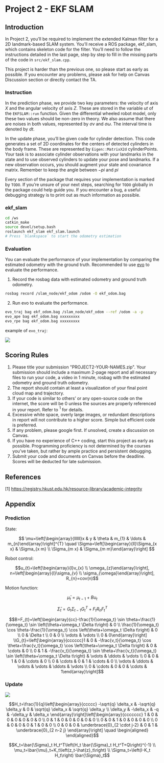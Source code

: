 # Project 2 - EKF SLAM

## Introduction

In Project 2, you’ll be required to implement the extended Kalman filter for a 2D landmark-based SLAM system. You’ll receive a ROS package, ekf_slam, which contains skeleton code for the filter. You’ll need to follow the instructions detailed in the last page, step by step to fill in the missing parts of the code in `src/ekf_slam.cpp`.

This project is harder than the previous one, so please start as early as possible. If you encounter any problems, please ask for help on Canvas Discussion section or directly contact the TA.

### Instruction

In the prediction phase, we provide two key parameters: the velocity of axis $X$ and the angular velocity of axis $Z$. These are stored in the variable $ut$ of the `EKFSLAM::run` function. Given the differential wheeled robot model, only these two values should be non-zero in theory. We also assume that there are noises in both values, represented by $σv$ and $σω$. The interval time is denoted by $dt$.

In the update phase, you’ll be given code for cylinder detection. This code generates a set of 2D coordinates for the centers of detected cylinders in the body frame. These are represented by `Eigen::MatrixX2d` cylinderPoints. Your task is to associate cylinder observations with your landmarks in the state and to use observed cylinders to update your pose and landmarks. If a new observation occurs, you should augment your state and covariance matrix. Remember to keep the angle between $-pi$ and $pi$

Every section of the package that requires your implementation is marked by `TODO`. If you’re unsure of your next steps, searching for `TODO` globally in the package could help guide you. If you encounter a bug, a useful debugging strategy is to print out as much information as possible.

### ekf_slam

```bash
cd /ws
catkin_make
source devel/setup.bash
roslaunch ekf_slam ekf_slam.launch
# Press `blankspace` to start the odometry estimation
```

### Evaluation

You can evaluate the performance of your implementation by comparing the estimated odometry with the ground truth. Recommended to use [evo](https://github.com/MichaelGrupp/evo) to evaluate the performance.

1. Record the rosbag data with estimated odometry and ground truth odometry.

```bash
rosbag record /slam_node/ekf_odom /odom -O ekf_odom.bag
```

2. Run evo to evaluate the performance.

```bash
evo_traj bag ekf_odom.bag /slam_node/ekf_odom --ref /odom -a -p
evo_ape bag ekf_odom.bag xxxxxxxxx
evo_rpe bag ekf_odom.bag xxxxxxxxx
```

example of `evo_traj`:

![](https://wpcos-1300629776.cos.ap-chengdu.myqcloud.com/wpcos-1300629776/Gallery20240828190841.png)

## Scoring Rules

1. Please title your submission "PROJECT2-YOUR-NAMES.zip". Your submission should include a maximum 2-page report and all necessary files to run your code, a video in 1 minute, rosbag with the estimated odometry and ground truth odometry.
2. The report should contain at least a visualization of your final point cloud map and trajectory.
3. If your code is similar to others’ or any open-source code on the internet, the score will be 0 unless the sources are properly referenced in your report. Refer to $^1$ for details.
4. Excessive white space, overly large images, or redundant descriptions in report will not contribute to a higher score. Simple but efficient code is preferred.
5. If any problem, please google first. If unsolved, create a discussion on Canvas.
6. If you have no experience of C++ coding, start this project as early as possible. Programming proficiency is not determined by the courses you’ve taken, but rather by ample practice and persistent debugging.
7. Submit your code and documents on Canvas before the deadline. Scores will be deducted for late submission.

## References

[1] https://registry.hkust.edu.hk/resource-library/academic-integrity

## Appendix

### Prediction

State:

$$
\mu=\left[\begin{array}{llllll}x & y & \theta & m_{1} & \ldots & m_{n}\end{array}\right]^{T} \quad \Sigma=\left[\begin{array}{ll}\Sigma_{x x} & \Sigma_{x m} \\ \Sigma_{m x} & \Sigma_{m m}\end{array}\right]
$$

Robot control:

```math
u_{t}=\left[\begin{array}{l}v_{x} \\ \omega_{z}\end{array}\right], n=\left[\begin{array}{l}\sigma_{v} \\ \sigma_{\omega}\end{array}\right], R_{n}=cov(n)
```

Motion function:

```math
\bar{\mu}_{t}=\mu_{t-1}+B u_{t}
```

```math
\bar{\Sigma}_{t}=G_{t} \Sigma_{t-1} G_{t}^{T}+F_{t} R_{n} F_{t}^{T}
```

```math
B=F_{t}=\left[\begin{array}{cc}-\frac{1}{\omega_t} \sin \theta+\frac{1}{\omega_t} \sin \left(\theta+\omega_t \Delta t\right) & 0 \\ \frac{1}{\omega_t} \cos \theta-\frac{1}{\omega_t} \cos \left(\theta+\omega_t \Delta t\right) & 0 \\ 0 & \Delta t \\ 0 & 0 \\ \vdots & \vdots \\ 0 & 0\end{array}\right] \\G_{t}=\left[\begin{array}{cccccc}1 & 0 & -\frac{v_t}{\omega_t} \cos \theta+\frac{v_t}{\omega_t} \cos \left(\theta+\omega_t \Delta t\right) & 0 & \cdots & 0 \\ 0 & 1 & -\frac{v_t}{\omega_t} \sin \theta+\frac{v_t}{\omega_t} \sin \left(\theta+\omega_t \Delta t\right) & \vdots & \ddots & \vdots \\ 0 & 0 & 1 & 0 & \cdots & 0 \\ 0 & \cdots & 0 & 1 & \cdots & 0 \\ \vdots & \ddots & \vdots & \vdots & \ddots & \vdots \\ 0 & \cdots & 0 & 0 & \cdots & 1\end{array}\right]
```

### Update

![](https://cdn.mathpix.com/cropped/2024_08_28_2dd7c9990b60a6c71abdg-3.jpg?height=620&width=1312&top_left_y=1409&top_left_x=406)

```math
H_t=\frac{1}{q}\left[\begin{array}{ccccc}
-\sqrt{q} \delta_x & -\sqrt{q} \delta_y & 0 & \sqrt{q} \delta_x & \sqrt{q} \delta_y \\
\delta_y & -\delta_x & -q & -\delta_y & \delta_x
\end{array}\right]\left[\begin{array}{ccccccc}
1 & 0 & 0 & 0 & 0 & 0 & 0 \\
0 & 1 & 0 & 0 & 0 & 0 & 0 \\
0 & 0 & 1 & 0 & 0 & 0 & 0 \\
0 & 0 & 0 & 0 & 1 & 0 & 0 \\
0 & 0 & 0 & \underbrace{0}_{2 \cdot j-2} & 0 & 1 & \underbrace{0}_{2 n-2 j}
\end{array}\right] \quad \begin{aligned}
\end{aligned}
```


```math
K_t=\bar{\Sigma}_t H_t^T\left(H_t \bar{\Sigma}_t H_t^T+Q\right)^{-1} \\
\mu_t=\bar{\mu}_t+K_t\left(z_t-\hat{z}_t\right) \\
\Sigma_t=\left(I-K_t H_t\right) \bar{\Sigma}_t
```